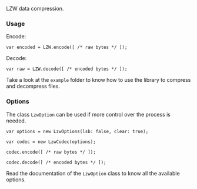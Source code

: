 LZW data compression.

### Usage ###

Encode:

```
var encoded = LZW.encode([ /* raw bytes */ ]);
```

Decode:

```
var raw = LZW.decode([ /* encoded bytes */ ]);
```

Take a look at the `example` folder to know how to use the library to compress
and decompress files.

### Options ###

The class `LzwOption` can be used if more control over the process is needed.

```
var options = new LzwOptions(lsb: false, clear: true);

var codec = new LzwCodec(options);

codec.encode([ /* raw bytes */ ]);

codec.decode([ /* encoded bytes */ ]);
```

Read the documentation of the `LzwOption` class to know all the available options.
